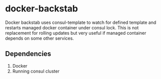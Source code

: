 # docker-backstab 

Docker backstab uses consul-template to watch for defined template and restarts 
managed docker container under consul lock. This is not replacement for rolling 
updates but very useful if managed container depends on some other services.

## Dependencies

1. Docker
1. Running consul cluster


